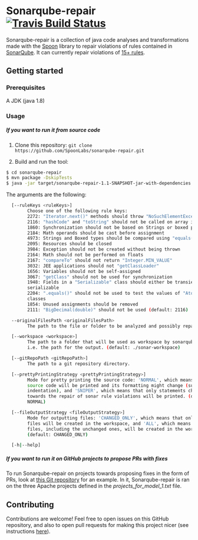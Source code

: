 # Sonarqube-repair [![Travis Build Status](https://travis-ci.com/SpoonLabs/sonarqube-repair.svg?branch=master)](https://travis-ci.com/SpoonLabs/sonarqube-repair)

Sonarqube-repair is a collection of java code analyses and transformations made with the [Spoon](https://github.com/INRIA/spoon) library to repair violations of rules contained in [SonarQube](https://rules.sonarsource.com).
It can currently repair violations of [15+ rules](/docs/HANDLED_RULES.md).

## Getting started

### Prerequisites 

A JDK (java 1.8)

### Usage

##### If you want to run it from source code

1) Clone this repository: `git clone https://github.com/SpoonLabs/sonarqube-repair.git`

2) Build and run the tool:

 ```bash
$ cd sonarqube-repair
$ mvn package -DskipTests
$ java -jar target/sonarqube-repair-1.1-SNAPSHOT-jar-with-dependencies.jar <arguments>
 ```

The arguments are the following:

```bash
  [--ruleKeys <ruleKeys>]
        Choose one of the following rule keys:
        2272: "Iterator.next()" methods should throw "NoSuchElementException"
        2116: "hashCode" and "toString" should not be called on array instances
        1860: Synchronization should not be based on Strings or boxed primitives
        2184: Math operands should be cast before assignment
        4973: Strings and Boxed types should be compared using "equals()"
        2095: Resources should be closed
        3984: Exception should not be created without being thrown
        2164: Math should not be performed on floats
        2167: "compareTo" should not return "Integer.MIN_VALUE"
        3032: JEE applications should not "getClassLoader"
        1656: Variables should not be self-assigned
        3067: "getClass" should not be used for synchronization
        1948: Fields in a "Serializable" class should either be transient or
        serializable
        2204: ".equals()" should not be used to test the values of "Atomic"
        classes
        1854: Unused assignments should be removed
        2111: "BigDecimal(double)" should not be used (default: 2116)

  --originalFilesPath <originalFilesPath>
        The path to the file or folder to be analyzed and possibly repaired.

  [--workspace <workspace>]
        The path to a folder that will be used as workspace by sonarqube-repair,
        i.e. the path for the output. (default: ./sonar-workspace)

  [--gitRepoPath <gitRepoPath>]
        The path to a git repository directory.

  [--prettyPrintingStrategy <prettyPrintingStrategy>]
        Mode for pretty printing the source code: 'NORMAL', which means that all
        source code will be printed and its formatting might change (such as
        indentation), and 'SNIPER', which means that only statements changed
        towards the repair of sonar rule violations will be printed. (default:
        NORMAL)

  [--fileOutputStrategy <fileOutputStrategy>]
        Mode for outputting files: 'CHANGED_ONLY', which means that only changed
        files will be created in the workspace, and 'ALL', which means that all
        files, including the unchanged ones, will be created in the workspace.
        (default: CHANGED_ONLY)

  [-h|--help]
```
 
##### If you want to run it on GitHub projects to propose PRs with fixes

To run Sonarqube-repair on projects towards proposing fixes in the form of PRs, look at [this Git repository](https://github.com/HarisAdzemovic/SQ-Repair-CI-Integration) for an example. In it, Sonarqube-repair is ran on the three Apache projects defined in the *projects_for_model_1.txt* file.
 
## Contributing

Contributions are welcome! Feel free to open issues on this GitHub repository, and also to open pull requests for making this project nicer (see instructions [here](/docs/CONTRIBUTING.md)).
